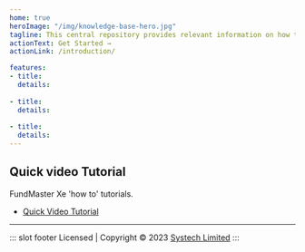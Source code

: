 ```yaml
---
home: true
heroImage: "/img/knowledge-base-hero.jpg"
tagline: This central repository provides relevant information on how to run various end-to-end processes in FundMaster system.
actionText: Get Started →
actionLink: /introduction/

features:
- title:
  details: 
  
- title: 
  details: 
  
- title: 
  details:
---
```

## Quick video Tutorial
FundMaster Xe 'how to' tutorials.
- [Quick Video Tutorial](/videotutorials/)
---
 ::: slot footer
 Licensed | Copyright © 2023 [Systech Limited](https://systechafrica.com/)
:::